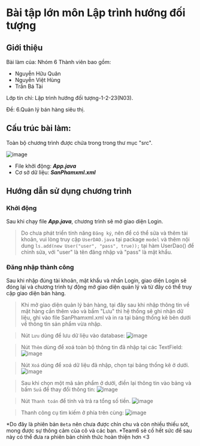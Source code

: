 # Bài tập lớn môn Lập trình hướng đối tượng
## Giới thiệu
Bài làm của: Nhóm 6
Thành viên bao gồm:
  + Nguyễn Hữu Quân
  + Nguyễn Việt Hùng
  + Trần Bá Tài

Lớp tín chỉ: Lập trình hướng đối tượng-1-2-23(N03).

Đề: 6.Quản lý bán hàng siêu thị.

## Cấu trúc bài làm:

Toàn bộ chương trình được chứa trong trong thư mục "src".

![image](https://github.com/ngnhonk/Java-Basic/assets/121851963/2a2aca40-4972-4ecc-a283-9bf9d070b846)


- File khởi động: ***App.java***
- Cơ sở dữ liệu: ***SanPhamxml.xml***

## Hướng dẫn sử dụng chương trình
### Khởi động
Sau khi chạy file ***App.java***, chương trình sẽ mở giao diện Login.


>Do chưa phát triển tính năng `Đăng ký`, nên để có thể sửa và thêm tài khoản, vui lòng truy cập `UserDAO.java` tại package `model` và thêm nội dung `ls.add(new User("user", "pass", true));` tại hàm UserDao() để chỉnh sửa, với "user" là tên đăng nhập và "pass" là mật khẩu.

### Đăng nhập thành công
Sau khi nhập đúng tài khoản, mật khẩu và nhấn Login, giao diện Login sẽ đóng lại và chương trình tự động mở giao diện quản lý và từ đây có thể truy cập giao diện bán hàng.

>Khi mở giao diện quản lý bán hàng, tại đây sau khi nhập thông tin về mặt hàng cần thêm vào và bấm "Lưu" thì hệ thống sẽ ghi nhận dữ liệu, ghi vào file SanPhamxml.xml và in ra tại bảng thống kê bên dưới về thông tin sản phẩm vừa nhập.

>Nút `Lưu` dùng để lưu dữ liệu vào database:
>![image](https://github.com/ngnhonk/BT_luyencode/assets/121851963/938ac02e-dbbe-48bf-aca2-11422491160a)

>Nút `Thêm` dùng để xoá toàn bộ thông tin đã nhập tại các TextField:
>![image](https://github.com/ngnhonk/BT_luyencode/assets/121851963/db1cda5c-5771-42f0-9b67-655e2058e783)

>Nút `Xoá` dùng để xoá dữ liệu đã nhập, chọn tại bảng thống kê ở dưới.
>![image](https://github.com/ngnhonk/BT_luyencode/assets/121851963/c637e2d6-0ccc-43bb-ba7e-709e872b069f)

>Sau khi chọn một mã sản phẩm ở dưới, điền lại thông tin vào bảng và bấm `Sửa` để thay đổi thông tin:
>![image](https://github.com/ngnhonk/BT_luyencode/assets/121851963/3f6f8ad3-7bc2-4722-9bee-009952a876a8)

>Nút `Thanh toán` để tính và trả ra tổng số tiền.
>![image](https://github.com/ngnhonk/BT_luyencode/assets/121851963/58aec56a-b81e-4138-b7d8-f84222daa678)

>Thanh công cụ tìm kiếm ở phía trên cùng:
>![image](https://github.com/ngnhonk/BT_luyencode/assets/121851963/85834be3-91ad-4647-9693-e87f79f0df40)

*Do đây là phiên bản `Beta` nên chưa được chỉn chu và còn nhiều thiếu sót, mong được sự thông cảm của cô và các bạn.
*Team6 sẽ cố hết sức để sau này có thể đưa ra phiên bản chính thức hoàn thiện hơn <3
